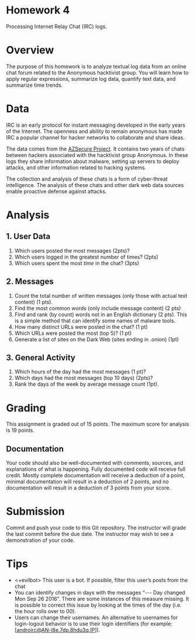 # Homework 4

Processing Internet Relay Chat (IRC) logs.

# Overview
The purpose of this homework is to analyze textual log data from
an online chat forum related to the Anonymous hacktivist group.
You will learn how to apply regular expressions, summarize log data,
 quantify text data, and summarize time trends.


# Data
IRC is an early protocol for instant messaging developed in the
early years of the Internet. The openness and ability to remain
anonymous has made IRC a popular channel for hacker networks to
collaborate and share ideas.

The data comes from the
[AZSecure Project](https://www.azsecure-data.org/internet-relay-chat.html).
It contains two years of chats between hackers associated with the
hacktivist group Anonymous. In these logs they share information
about malware, setting up servers to deploy attacks, and other
information related to hacking systems.

The collection and analysis of these chats is a form of
cyber-threat intelligence. The analysis of these chats and
other dark web data sources enable proactive defense against
attacks.

# Analysis
## 1. User Data

1.  Which users posted the most messages (2pts)?
2.  Which users logged in the greatest number of times? (2pts)
3.	Which users spent the most *time* in the chat? (3pts)

## 2. Messages
1.	Count the total number of written messages
    (only those with actual text content) (1 pts).
2.	Find the most common words (only include message content) (2 pts)
3.	Find and rank (by count) words not in an English dictionary (2 pts).
    This is a simple method that can identify some names of malware tools.
4.	How many distinct URLs were posted in the chat? (1 pt)
5.  Which URLs were posted the most (top 5)? (1 pt)
6.  Generate a list of sites on the Dark Web (sites ending in
    .onion) (1pt)

## 3. General Activity
1.  Which hours of the day had the most messages (1 pt)?
2.  Which days had the most messages (top 10 days) (2pts)?
3.	Rank the days of the week by average message count (1pt).

# Grading
This assignment is graded out of 15 points.
The maximum score for analysis is 19 points.

## Documentation
Your code should also be well-documented with comments, sources,
and explanations of what is happening. Fully documented code will
receive full credit. Mostly complete documentation will receive
a deduction of a point, minimal documentation will result in a
deduction of 2 points, and no documentation will result in a
deduction of 3 points from your score.

# Submission

Commit and push your code to this Git repository. The
instructor will grade the last commit before the due
date. The instructor may
wish to see a demonstration of your code.

# Tips

- <+evilbot> This user is a bot. If possible, filter this user’s
  posts from the chat
- You can identify changes in days with the messages
  “--- Day changed Mon Sep 26 2016”. There are some instances of
  this measure missing. It is possible to correct this issue by
  looking at the times of the day (i.e. the hour rolls over to 00).
- Users can change their usernames. An alternative to usernames
  for login-logout behavior is to use their login identifiers
  (for example: [androirc@AN-l8e.7dp.8hdu3q.IP]).
